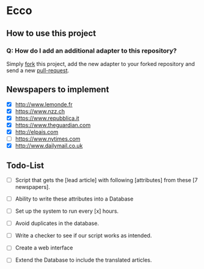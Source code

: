 # Ecco

## How to use this project

### Q: How do I add an additional adapter to this repository?
Simply [fork](https://github.com/therod/ecco#fork-destination-box) this project, add the new adapter to your forked repository and send a new [pull-request](https://github.com/therod/ecco/compare).

## Newspapers to implement
- [x] http://www.lemonde.fr
- [x] https://www.nzz.ch
- [x] https://www.repubblica.it
- [x] https://www.theguardian.com
- [x] http://elpais.com
- [ ] https://www.nytimes.com
- [x] http://www.dailymail.co.uk

## Todo-List

- [ ] Script that gets the [lead article] with following [attributes] from these [7 newspapers].

- [ ] Ability to write these attributes into a Database

- [ ] Set up the system to run every [x] hours.

- [ ] Avoid duplicates in the database.

- [ ] Write a checker to see if our script works as intended.

- [ ] Create a web interface

- [ ] Extend the Database to include the translated articles.
